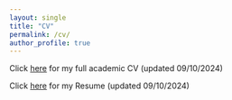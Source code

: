 ```yaml
---
layout: single
title: "CV"
permalink: /cv/
author_profile: true
---
```


Click [here](/files/cv.pdf) for my full academic CV (updated 09/10/2024)

Click [here](files/resume.pdf) for my Resume (updated 09/10/2024)

